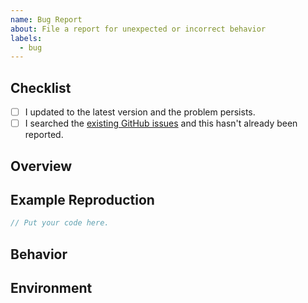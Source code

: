 ```yaml
---
name: Bug Report
about: File a report for unexpected or incorrect behavior
labels:
  - bug
---
```


## Checklist

- [ ] I updated to the latest version and the problem persists.
- [ ] I searched the [existing GitHub issues][1] and this hasn't already been reported.

## Overview

<!-- Give a brief summary of the issue. -->

## Example Reproduction

<!--  Give a short code example that causes this problem. Don't paste the code from your project exactly as-is; instead, try to isolate the problem and provide a short code sample that still runs into the same issue. -->

```cs
// Put your code here.
```

## Behavior

<!-- What did you expect to happen and how does the actual behavior differ? -->

## Environment

<!--
    Provide some information about your build environment, such as:
     - what version of the library you're using
     - what .NET version you're using
     - what OS you're building on
-->

[1]: https://github.com/Tiny-Home-Consulting/DataOnion/issues?q=is%3Aissue